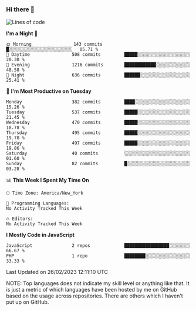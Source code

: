 ### Hi there 👋

<!--
**LynxJinxxy/LynxJinxxy** is a ✨ _special_ ✨ repository because its `README.md` (this file) appears on your GitHub profile.

Here are some ideas to get you started:

- 🔭 I’m currently working on ...
- 🌱 I’m currently learning ...
- 👯 I’m looking to collaborate on ...
- 🤔 I’m looking for help with ...
- 💬 Ask me about ...
- 📫 How to reach me: ...
- 😄 Pronouns: ...
- ⚡ Fun fact: ...
-->

<!--START_SECTION:waka-->
![Lines of code](https://img.shields.io/badge/From%20Hello%20World%20I%27ve%20Written-22.2%20thousand%20lines%20of%20code-blue)

**I'm a Night 🦉** 

```text
🌞 Morning                143 commits         █░░░░░░░░░░░░░░░░░░░░░░░░   05.71 % 
🌆 Daytime                508 commits         █████░░░░░░░░░░░░░░░░░░░░   20.30 % 
🌃 Evening                1216 commits        ████████████░░░░░░░░░░░░░   48.58 % 
🌙 Night                  636 commits         ██████░░░░░░░░░░░░░░░░░░░   25.41 % 
```
📅 **I'm Most Productive on Tuesday** 

```text
Monday                   382 commits         ████░░░░░░░░░░░░░░░░░░░░░   15.26 % 
Tuesday                  537 commits         █████░░░░░░░░░░░░░░░░░░░░   21.45 % 
Wednesday                470 commits         █████░░░░░░░░░░░░░░░░░░░░   18.78 % 
Thursday                 495 commits         █████░░░░░░░░░░░░░░░░░░░░   19.78 % 
Friday                   497 commits         █████░░░░░░░░░░░░░░░░░░░░   19.86 % 
Saturday                 40 commits          ░░░░░░░░░░░░░░░░░░░░░░░░░   01.60 % 
Sunday                   82 commits          █░░░░░░░░░░░░░░░░░░░░░░░░   03.28 % 
```


📊 **This Week I Spent My Time On** 

```text
🕑︎ Time Zone: America/New_York

💬 Programming Languages: 
No Activity Tracked This Week

🔥 Editors: 
No Activity Tracked This Week
```

**I Mostly Code in JavaScript** 

```text
JavaScript               2 repos             █████████████████░░░░░░░░   66.67 % 
PHP                      1 repo              ████████░░░░░░░░░░░░░░░░░   33.33 % 
```




 Last Updated on 26/02/2023 12:11:10 UTC
<!--END_SECTION:waka-->
NOTE: Top languages does not indicate my skill level or anything like that. It is just a metric of which languages have been hosted by me on GitHub based on the usage across repositories. There are others which I haven't put up on GitHub.
